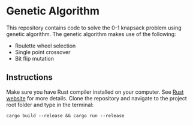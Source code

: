 # Genetic Algorithm

This repository contains code to solve the 0-1 knapsack problem using genetic algorithm. The genetic algorithm makes use of the following:

* Roulette wheel selection
* Single point crossover
* Bit flip mutation

## Instructions

Make sure you have Rust compiler installed on your computer. See [Rust website](https://www.rust-lang.org/tools/install) for more details. Clone the repository and navigate to the project root folder and type in the terminal:

```console
cargo build --release && cargo run --release
```
